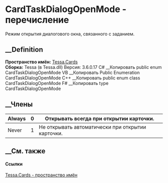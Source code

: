 # CardTaskDialogOpenMode - перечисление
Режим открытия диалогового окна, связанного с заданием.
## __Definition
 **Пространство имён:** [Tessa.Cards](N_Tessa_Cards.htm)  
 **Сборка:** Tessa (в Tessa.dll) Версия: 3.6.0.17
C# __Копировать
     public enum CardTaskDialogOpenMode
VB __Копировать
     Public Enumeration CardTaskDialogOpenMode
C++ __Копировать
     public enum class CardTaskDialogOpenMode
F# __Копировать
     type CardTaskDialogOpenMode
##  __Члены
Always| 0|  Открывать всегда при открытии карточки.  
---|---|---  
Never| 1|  Не открывать автоматически при открытии карточки.  
## __См. также
#### Ссылки
[Tessa.Cards - пространство имён](N_Tessa_Cards.htm)
